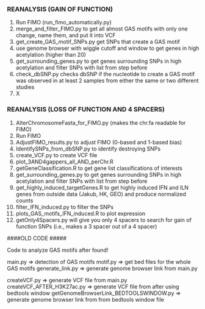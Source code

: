 ### REANALYSIS (GAIN OF FUNCTION) ###
1. Run FIMO (run_fimo_automatically.py)
2. merge_and_filter_FIMO.py to get all almost GAS motifs with only one change, name them, and put it into VCF
3. get_create_GAS_motif_SNPs.py get SNPs that create a GAS motif 
4. use genome browser with wiggle cutoff and window to get genes in high acetylation (higher than 20)
5. get_surrounding_genes.py to get genes surrounding SNPs in high acetylation and filter SNPs with list from step before
6. check_dbSNP.py checks dbSNP if the nucleotide to create a GAS motif was observed in at least 2 samples from either the same or two different studies
7. X




### REANALYSIS (LOSS OF FUNCTION AND 4 SPACERS) ###

1. AlterChromosomeFasta_for_FIMO.py (makes the chr.fa readable for FIMO)
2. Run FIMO
3. AdjustFIMO_results.py to adjust FIMO (0-based and 1-based bias)
4. IdentifySNPs_from_dbSNP.py to identify destroying SNPs
5. create_VCF.py to create VCF file
6. plot_3AND4gappers_all_AND_perChr.R
7. getGeneClassification.R to get gene list classifications of interests
8. get_surrounding_genes.py to get genes surrounding SNPs in high acetylation and filter SNPs with list from step before
9. get_highly_induced_targetGenes.R to get highly induced IFN and ILN genes from outside data (Jakub, HK, GEO) and produce normalized counts
10. filter_IFN_induced.py to filter the SNPs
11. plots_GAS_motifs_IFN_induced.R to plot expression
12. getOnly4Spacers.py will give you only 4 spacers to search for gain of function SNPs (i.e., makes a 3 spacer out of a 4 spacer)


####OLD CODE #####

Code to analyze GAS motifs after found!

main.py => detection of GAS motifs
motif.py => get bed files for the whole GAS motifs
generate_link.py => generate genome browser link from main.py

createVCF.py => generate VCF file from main.py
createVCF_AFTER_H3K27ac.py => generate VCF file from after using bedtools window
getGenomeBrowserLink_BEDTOOLSWINDOW.py => generate genome browser link from from bedtools window file